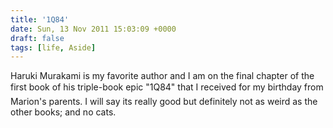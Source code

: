 ```yaml
---
title: '1Q84'
date: Sun, 13 Nov 2011 15:03:09 +0000
draft: false
tags: [life, Aside]
---
```


Haruki Murakami is my favorite author and I am on the final chapter of the first book of his triple-book epic "1Q84" that I received for my birthday from Marion's parents. I will say its really good but definitely not as weird as the other books; and no cats.